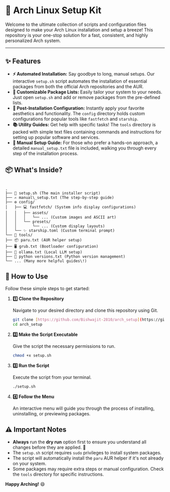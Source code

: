 # 🚀 Arch Linux Setup Kit

Welcome to the ultimate collection of scripts and configuration files designed to make your Arch Linux installation and setup a breeze! This repository is your one-stop solution for a fast, consistent, and highly personalized Arch system.

---

## ✨ Features

* **⚡ Automated Installation:** Say goodbye to long, manual setups. Our interactive `setup.sh` script automates the installation of essential packages from both the official Arch repositories and the AUR.
* **🔧 Customizable Package Lists:** Easily tailor your system to your needs. Just open `setup.sh` and add or remove packages from the pre-defined lists.
* **🎨 Post-Installation Configuration:** Instantly apply your favorite aesthetics and functionality. The `config` directory holds custom configurations for popular tools like `fastfetch` and `starship`.
* **📚 Utility Guides:** Get help with specific tasks! The `tools` directory is packed with simple text files containing commands and instructions for setting up popular software and services.
* **📖 Manual Setup Guide:** For those who prefer a hands-on approach, a detailed `manual_setup.txt` file is included, walking you through every step of the installation process.

## 📦 What's Inside?

```

.
├── 📜 setup.sh (The main installer script)
├── ✍️ manual\_setup.txt (The step-by-step guide)
├── ⚙️ config/
│   ├── 💻 fastfetch/ (System info display configurations)
│   │   ├── assets/
│   │   │   └── ... (Custom images and ASCII art)
│   │   └── presets/
│   │       └── ... (Custom display layouts)
│   └── ✨ starship.toml (Custom terminal prompt)
└── 🔧 tools/
├── 📦 paru.txt (AUR helper setup)
├── 🖥️ grub.txt (Bootloader configuration)
├── 🧠 ollama.txt (Local LLM setup)
├── 🐍 python versions.txt (Python version management)
└── ... (Many more helpful guides\!)

````

## 📝 How to Use

Follow these simple steps to get started:

1.  **1️⃣ Clone the Repository**

    Navigate to your desired directory and clone this repository using Git.

    ```bash
    git clone [https://github.com/Bishwajit-2810/arch_setup](https://github.com/Bishwajit-2810/arch_setup)
    cd arch_setup
    ```

2.  **2️⃣ Make the Script Executable**

    Give the script the necessary permissions to run.

    ```bash
    chmod +x setup.sh
    ```

3.  **3️⃣ Run the Script**

    Execute the script from your terminal.

    ```bash
    ./setup.sh
    ```

4.  **4️⃣ Follow the Menu**

    An interactive menu will guide you through the process of installing, uninstalling, or previewing packages.

## ⚠️ Important Notes

* **Always** run the **dry run** option first to ensure you understand all changes before they are applied. 🚨
* The `setup.sh` script requires `sudo` privileges to install system packages.
* The script will automatically install the `paru` AUR helper if it's not already on your system.
* Some packages may require extra steps or manual configuration. Check the `tools` directory for specific instructions.

**Happy Arching!** 😄
